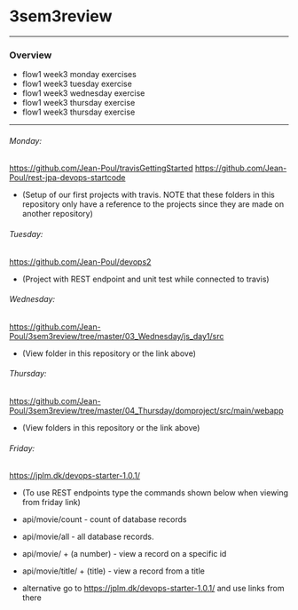 # 3sem3review
-------------------------------------------------------------------------------------------------
### Overview
  - flow1 week3 monday exercises
  - flow1 week3 tuesday exercise
  - flow1 week3 wednesday exercise
  - flow1 week3 thursday exercise
  - flow1 week3 thursday exercise
-------------------------------------------------------------------------------------------------
###### Monday: 

https://github.com/Jean-Poul/travisGettingStarted
https://github.com/Jean-Poul/rest-jpa-devops-startcode
- (Setup of our first projects with travis. NOTE that these folders in this repository only have a reference to the projects since they are made on another repository)

###### Tuesday: 

https://github.com/Jean-Poul/devops2
- (Project with REST endpoint and unit test while connected to travis)

###### Wednesday: 

https://github.com/Jean-Poul/3sem3review/tree/master/03_Wednesday/js_day1/src
- (View folder in this repository or the link above)

###### Thursday: 

https://github.com/Jean-Poul/3sem3review/tree/master/04_Thursday/domproject/src/main/webapp
- (View folders in this repository or the link above)

###### Friday: 

https://jplm.dk/devops-starter-1.0.1/

- (To use REST endpoints type the commands shown below when viewing from friday link)
- api/movie/count - count of database records
- api/movie/all - all database records.
- api/movie/ + (a number) - view a record on a specific id
- api/movie/title/ + (title) - view a record from a title

- alternative go to https://jplm.dk/devops-starter-1.0.1/ and use links from there
